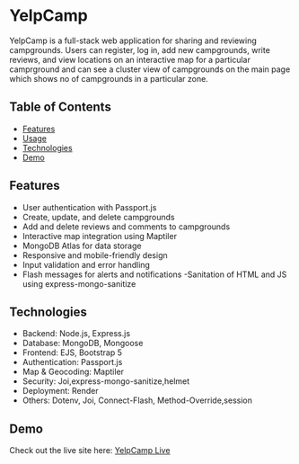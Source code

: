# YelpCamp

YelpCamp is a full-stack web application for sharing and reviewing campgrounds. Users can register, log in, add new campgrounds, write reviews, and view locations on an interactive map for a particular camprground and can see a cluster view of campgrounds on the main page which shows no of campgrounds in a particular zone.

## Table of Contents

- [Features](#features)
- [Usage](#usage)
- [Technologies](#technologies)
- [Demo](#demo)

## Features

- User authentication with Passport.js
- Create, update, and delete campgrounds
- Add and delete reviews and comments to campgrounds
- Interactive map integration using Maptiler
- MongoDB Atlas for data storage
- Responsive and mobile-friendly design
- Input validation and error handling
- Flash messages for alerts and notifications
-Sanitation of HTML and JS using express-mongo-sanitize

## Technologies
- Backend: Node.js, Express.js
- Database: MongoDB, Mongoose
- Frontend: EJS, Bootstrap 5
- Authentication: Passport.js
- Map & Geocoding: Maptiler
- Security: Joi,express-mongo-sanitize,helmet
- Deployment: Render
- Others: Dotenv, Joi, Connect-Flash, Method-Override,session
 
## Demo

Check out the live site here: [YelpCamp Live]( https://yelp-camp-o73i.onrender.com/)
